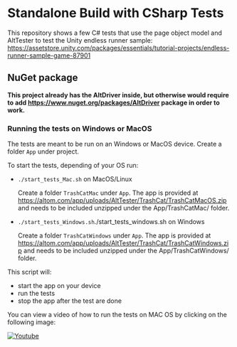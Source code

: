 # Standalone Build with CSharp Tests

This repository shows a few C# tests that use the page object model and AltTester to test the Unity endless runner sample:
https://assetstore.unity.com/packages/essentials/tutorial-projects/endless-runner-sample-game-87901

## NuGet package

**This project already has the AltDriver inside, but otherwise would require to add https://www.nuget.org/packages/AltDriver package in order to work.**

### Running the tests on Windows or MacOS
The tests are meant to be run on an Windows or MacOS device.
Create a folder `App` under project.

To start the tests, depending of your OS run:

- `./start_tests_Mac.sh` on MacOS/Linux

    Create a folder `TrashCatMac` under `App`.
    The app is provided at https://altom.com/app/uploads/AltTester/TrashCat/TrashCatMacOS.zip and needs to be included  unzipped under the App/TrashCatMac/ folder.

- `./start_tests_Windows.sh`./start_tests_windows.sh on Windows

    Create a folder `TrashCatWindows` under `App`.
    The app is provided at https://altom.com/app/uploads/AltTester/TrashCat/TrashCatWindows.zip and needs to be included  unzipped under the App/TrashCatWindows/ folder.
    
This script will:

- start the app on your device
- run the tests
- stop the app after the test are done

You can view a video of how to run the tests on MAC OS by clicking on the following image: 

[![Youtube](http://img.youtube.com/vi/tr3_8YawBck/0.jpg)](https://www.youtube.com/embed/tr3_8YawBck "Youtube")
